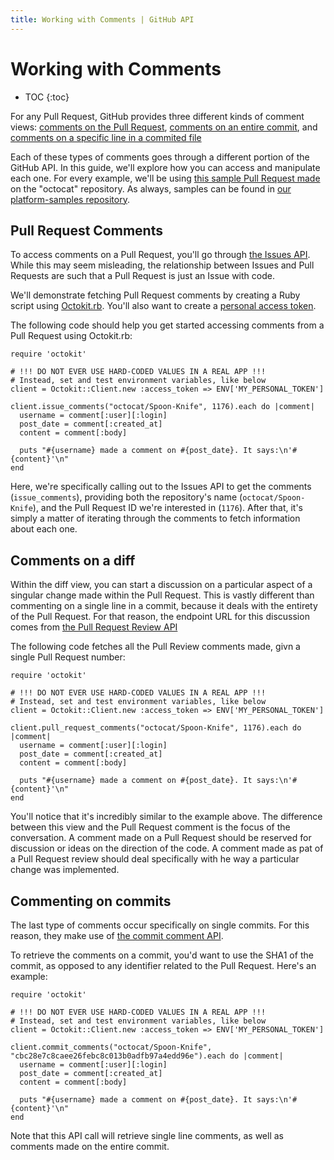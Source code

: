 ```yaml
---
title: Working with Comments | GitHub API
---
```


# Working with Comments

* TOC
{:toc}

For any Pull Request, GitHub provides three different kinds of comment views:
[comments on the Pull Request][PR comment], [comments on an entire commit][entire commit comment],
and [comments on a specific line in a commited file][single comment]

Each of these types of comments goes through a different portion of the GitHub API.
In this guide, we'll explore how you can access and manipulate each one. For every
example, we'll be using [this sample Pull Request made][sample PR] on the "octocat"
repository. As always, samples can be found in [our platform-samples repository][platform-samples].

## Pull Request Comments

To access comments on a Pull Request, you'll go through [the Issues API][issues].
While this may seem misleading, the relationship between Issues and Pull Requests
are such that a Pull Request is just an Issue with code.

We'll demonstrate fetching Pull Request comments by creating a Ruby script using
[Octokit.rb][octokit.rb]. You'll also want to create a [personal access token][personal token].

The following code should help you get started accessing comments from a Pull Request
using Octokit.rb:

    require 'octokit'

    # !!! DO NOT EVER USE HARD-CODED VALUES IN A REAL APP !!!
    # Instead, set and test environment variables, like below
    client = Octokit::Client.new :access_token => ENV['MY_PERSONAL_TOKEN']

    client.issue_comments("octocat/Spoon-Knife", 1176).each do |comment|
      username = comment[:user][:login]
      post_date = comment[:created_at]
      content = comment[:body]

      puts "#{username} made a comment on #{post_date}. It says:\n'#{content}'\n"
    end

Here, we're specifically calling out to the Issues API to get the comments (`issue_comments`),
providing both the repository's name (`octocat/Spoon-Knife`), and the Pull Request ID
we're interested in (`1176`). After that, it's simply a matter of iterating through
the comments to fetch information about each one.

## Comments on a diff

Within the diff view, you can start a discussion on a particular aspect of a singular
change made within the Pull Request. This is vastly different than commenting on a
single line in a commit, because it deals with the entirety of the Pull Request.
For that reason, the endpoint URL for this discussion comes from [the Pull Request Review API][PR Review API]

The following code fetches all the Pull Review comments made, givn a single Pull Request number:

    require 'octokit'

    # !!! DO NOT EVER USE HARD-CODED VALUES IN A REAL APP !!!
    # Instead, set and test environment variables, like below
    client = Octokit::Client.new :access_token => ENV['MY_PERSONAL_TOKEN']

    client.pull_request_comments("octocat/Spoon-Knife", 1176).each do |comment|
      username = comment[:user][:login]
      post_date = comment[:created_at]
      content = comment[:body]

      puts "#{username} made a comment on #{post_date}. It says:\n'#{content}'\n"
    end

You'll notice that it's incredibly similar to the example above. The difference
between this view and the Pull Request comment is the focus of the conversation.
A comment made on a Pull Request should be reserved for discussion or ideas on
the direction of the code. A comment made as pat of a Pull Request review should
deal specifically with he way a particular change was implemented.

## Commenting on commits

The last type of comments occur specifically on single commits. For this reason,
they make use of [the commit comment API][commit comment API].

To retrieve the comments on a commit, you'd want to use the SHA1 of the commit,
as opposed to any identifier related to the Pull Request. Here's an example:

    require 'octokit'

    # !!! DO NOT EVER USE HARD-CODED VALUES IN A REAL APP !!!
    # Instead, set and test environment variables, like below
    client = Octokit::Client.new :access_token => ENV['MY_PERSONAL_TOKEN']

    client.commit_comments("octocat/Spoon-Knife", "cbc28e7c8caee26febc8c013b0adfb97a4edd96e").each do |comment|
      username = comment[:user][:login]
      post_date = comment[:created_at]
      content = comment[:body]

      puts "#{username} made a comment on #{post_date}. It says:\n'#{content}'\n"
    end

Note that this API call will retrieve single line comments, as well as comments made
on the entire commit.

[PR comment]: https://github.com/octocat/Spoon-Knife/pull/1176#issuecomment-24114792
[entire commit comment]: https://github.com/octocat/Spoon-Knife/pull/1176#discussion_r6252889
[single comment]: https://github.com/octocat/Spoon-Knife/commit/cbc28e7c8caee26febc8c013b0adfb97a4edd96e#commitcomment-4049848
[sample PR]: https://github.com/octocat/Spoon-Knife/pull/1176
[platform-samples]: https://github.com/github/platform-samples/tree/master/api/ruby/working-with-comments
[issues]: http://developer.github.com/v3/issues/comments/
[personal token]: https://help.github.com/articles/creating-an-access-token-for-command-line-use
[octokit.rb]: https://github.com/octokit/octokit.rb
[PR Review API]: http://developer.github.com/v3/pulls/comments/
[commit comment API]: http://developer.github.com/v3/repos/comments/#get-a-single-commit-comment

